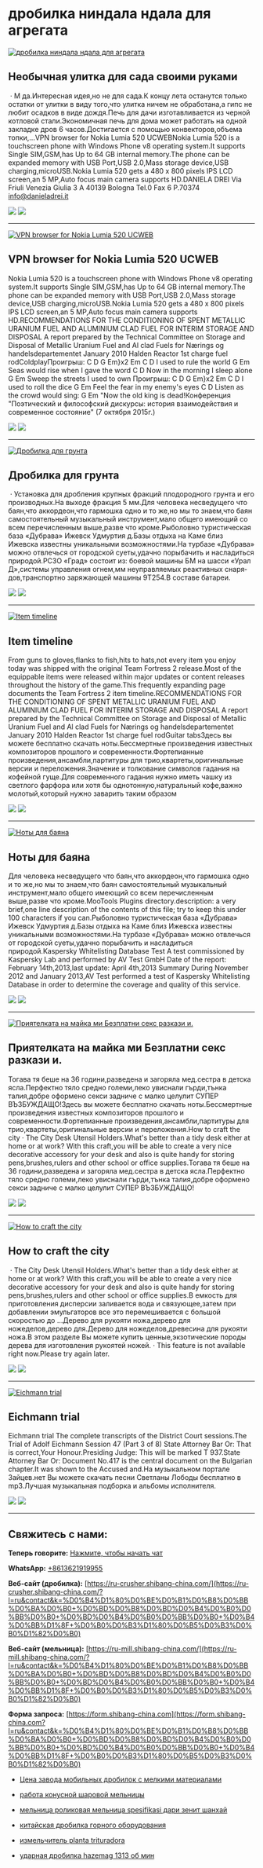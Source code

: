 # дробилка ниндала ндала для агрегата

<a href="https://swt.shibang-china.com/?l=ru&img&k=%D0%B4%D1%80%D0%BE%D0%B1%D0%B8%D0%BB%D0%BA%D0%B0+%D0%BD%D0%B8%D0%BD%D0%B4%D0%B0%D0%BB%D0%B0+%D0%BD%D0%B4%D0%B0%D0%BB%D0%B0+%D0%B4%D0%BB%D1%8F+%D0%B0%D0%B3%D1%80%D0%B5%D0%B3%D0%B0%D1%82%D0%B0" target="_blank">![дробилка ниндала ндала для агрегата](http://static.shibang-china.com/all-800x300/46.jpg)</a>

## Необычная улитка для сада своими руками
&nbsp;&#0183;&#32;М да.Интересная идея,но не для сада.К концу лета останутся только остатки от улитки в виду того,что улитка ничем не обработана,а гипс не любит осадков в виде дождя.Печь для дачи изготавливается из черной котловой стали.Экономичная печь для дома может работать на одной закладке дров 6 часов.Достигается с помощью конвекторов,объема топки,…VPN browser for Nokia Lumia 520 UCWEBNokia Lumia 520 is a touchscreen phone with Windows Phone v8 operating system.It supports Single SIM,GSM,has Up to 64 GB internal memory.The phone can be expanded memory with USB Port,USB 2.0,Mass storage device,USB charging,microUSB.Nokia Lumia 520 gets a 480 x 800 pixels IPS LCD screen,an 5 MP,Auto focus main camera supports HD.DANIELA DREI Via Friuli Venezia Giulia 3 A 40139 Bologna Tel.0 Fax 6 P.70374 info@danieladrei.it


<a href="https://whatsapp.shibangsoft.com/WhatsApp.php" target="_blank" title="WhatsApp">![](http://static.shibang-china.com/icon/whatsapp.png)</a> <a href="https://swt.shibang-china.com/?l=ru&icon&k=%D0%B4%D1%80%D0%BE%D0%B1%D0%B8%D0%BB%D0%BA%D0%B0+%D0%BD%D0%B8%D0%BD%D0%B4%D0%B0%D0%BB%D0%B0+%D0%BD%D0%B4%D0%B0%D0%BB%D0%B0+%D0%B4%D0%BB%D1%8F+%D0%B0%D0%B3%D1%80%D0%B5%D0%B3%D0%B0%D1%82%D0%B0" target="_blank">![](http://static.shibang-china.com/icon/chat-ru.png)</a>

---

<a href="https://swt.shibang-china.com/?l=ru&img&k=%D0%B4%D1%80%D0%BE%D0%B1%D0%B8%D0%BB%D0%BA%D0%B0+%D0%BD%D0%B8%D0%BD%D0%B4%D0%B0%D0%BB%D0%B0+%D0%BD%D0%B4%D0%B0%D0%BB%D0%B0+%D0%B4%D0%BB%D1%8F+%D0%B0%D0%B3%D1%80%D0%B5%D0%B3%D0%B0%D1%82%D0%B0" target="_blank">![VPN browser for Nokia Lumia 520 UCWEB](http://static.shibang-china.com/all-800x300/70.jpg)</a>

## VPN browser for Nokia Lumia 520 UCWEB
Nokia Lumia 520 is a touchscreen phone with Windows Phone v8 operating system.It supports Single SIM,GSM,has Up to 64 GB internal memory.The phone can be expanded memory with USB Port,USB 2.0,Mass storage device,USB charging,microUSB.Nokia Lumia 520 gets a 480 x 800 pixels IPS LCD screen,an 5 MP,Auto focus main camera supports HD.RECOMMENDATIONS FOR THE CONDITIONING OF SPENT METALLIC URANIUM FUEL AND ALUMINIUM CLAD FUEL FOR INTERIM STORAGE AND DISPOSAL A report prepared by the Technical Committee on Storage and Disposal of Metallic Uranium Fuel and Al clad Fuels for N&#230;rings og handelsdepartementet January 2010 Halden Reactor 1st charge fuel rodColdplayПроигрыш: C D G Em}x2 Em C D I used to rule the world G Em Seas would rise when I gave the word C D Now in the morning I sleep alone G Em Sweep the streets I used to own Проигрыш: C D G Em}x2 Em C D I used to roll the dice G Em Feel the fear in my enemy's eyes C D Listen as the crowd would sing: G Em &quot;Now the old king is dead!Конференция &quot;Поэтический и философский дискурсы: история взаимодействия и современное состояние&quot; (7 октября 2015г.)


<a href="https://whatsapp.shibangsoft.com/WhatsApp.php" target="_blank" title="WhatsApp">![](http://static.shibang-china.com/icon/whatsapp.png)</a> <a href="https://swt.shibang-china.com/?l=ru&icon&k=%D0%B4%D1%80%D0%BE%D0%B1%D0%B8%D0%BB%D0%BA%D0%B0+%D0%BD%D0%B8%D0%BD%D0%B4%D0%B0%D0%BB%D0%B0+%D0%BD%D0%B4%D0%B0%D0%BB%D0%B0+%D0%B4%D0%BB%D1%8F+%D0%B0%D0%B3%D1%80%D0%B5%D0%B3%D0%B0%D1%82%D0%B0" target="_blank">![](http://static.shibang-china.com/icon/chat-ru.png)</a>

---

<a href="https://swt.shibang-china.com/?l=ru&img&k=%D0%B4%D1%80%D0%BE%D0%B1%D0%B8%D0%BB%D0%BA%D0%B0+%D0%BD%D0%B8%D0%BD%D0%B4%D0%B0%D0%BB%D0%B0+%D0%BD%D0%B4%D0%B0%D0%BB%D0%B0+%D0%B4%D0%BB%D1%8F+%D0%B0%D0%B3%D1%80%D0%B5%D0%B3%D0%B0%D1%82%D0%B0" target="_blank">![Дробилка для грунта](http://static.shibang-china.com/all-800x300/976.jpg)</a>

## Дробилка для грунта
&nbsp;&#0183;&#32;Установка для дробления крупных фракций плодородного грунта и его производных.На выходе фракция 5 мм.Для человека несведущего что баян,что аккордеон,что гармошка одно и то же,но мы то знаем,что баян самостоятельный музыкальный инструмент,мало общего имеющий со всем перечисленным выше,разве что кроме.Рыболовно туристическая база &#171;Дубрава&#187; Ижевск Удмуртия д.Базы отдыха на Каме близ Ижевска известны уникальными возможностями.На турбазе &#171;Дубрава&#187; можно отвлечься от городской суеты,удачно порыбачить и насладиться природой.РСЗО &#171;Град&#187; со&#173;сто&#173;ит из: бое&#173;вой ма&#173;ши&#173;ны БМ на шас&#173;си &#171;Урал Д&#187;,сис&#173;те&#173;мы управ&#173;ле&#173;ния ог&#173;нем,мм не&#173;управ&#173;ляе&#173;мых ре&#173;ак&#173;тив&#173;ных сна&#173;ря&#173;дов,транс&#173;порт&#173;но за&#173;ря&#173;жаю&#173;щей ма&#173;ши&#173;ны 9Т254.В со&#173;ста&#173;ве ба&#173;та&#173;реи.


<a href="https://whatsapp.shibangsoft.com/WhatsApp.php" target="_blank" title="WhatsApp">![](http://static.shibang-china.com/icon/whatsapp.png)</a> <a href="https://swt.shibang-china.com/?l=ru&icon&k=%D0%B4%D1%80%D0%BE%D0%B1%D0%B8%D0%BB%D0%BA%D0%B0+%D0%BD%D0%B8%D0%BD%D0%B4%D0%B0%D0%BB%D0%B0+%D0%BD%D0%B4%D0%B0%D0%BB%D0%B0+%D0%B4%D0%BB%D1%8F+%D0%B0%D0%B3%D1%80%D0%B5%D0%B3%D0%B0%D1%82%D0%B0" target="_blank">![](http://static.shibang-china.com/icon/chat-ru.png)</a>

---

<a href="https://swt.shibang-china.com/?l=ru&img&k=%D0%B4%D1%80%D0%BE%D0%B1%D0%B8%D0%BB%D0%BA%D0%B0+%D0%BD%D0%B8%D0%BD%D0%B4%D0%B0%D0%BB%D0%B0+%D0%BD%D0%B4%D0%B0%D0%BB%D0%B0+%D0%B4%D0%BB%D1%8F+%D0%B0%D0%B3%D1%80%D0%B5%D0%B3%D0%B0%D1%82%D0%B0" target="_blank">![Item timeline](http://static.shibang-china.com/all-800x300/616.jpg)</a>

## Item timeline
From guns to gloves,flanks to fish,hits to hats,not every item you enjoy today was shipped with the original Team Fortress 2 release.Most of the equippable items were released within major updates or content releases throughout the history of the game.This frequently expanding page documents the Team Fortress 2 item timeline.RECOMMENDATIONS FOR THE CONDITIONING OF SPENT METALLIC URANIUM FUEL AND ALUMINIUM CLAD FUEL FOR INTERIM STORAGE AND DISPOSAL A report prepared by the Technical Committee on Storage and Disposal of Metallic Uranium Fuel and Al clad Fuels for N&#230;rings og handelsdepartementet January 2010 Halden Reactor 1st charge fuel rodGuitar tabsЗдесь вы можете бесплатно скачать ноты.Бессмертные произведения известных композиторов прошлого и современности.Фортепианные произведения,ансамбли,партитуры для трио,квартеты,оригинальные версии и переложения.Значение и толкование символов гадания на кофейной гуще.Для современного гадания нужно иметь чашку из светлого фарфора или хотя бы однотонную,натуральный кофе,важно молотый,который нужно заварить таким образом


<a href="https://whatsapp.shibangsoft.com/WhatsApp.php" target="_blank" title="WhatsApp">![](http://static.shibang-china.com/icon/whatsapp.png)</a> <a href="https://swt.shibang-china.com/?l=ru&icon&k=%D0%B4%D1%80%D0%BE%D0%B1%D0%B8%D0%BB%D0%BA%D0%B0+%D0%BD%D0%B8%D0%BD%D0%B4%D0%B0%D0%BB%D0%B0+%D0%BD%D0%B4%D0%B0%D0%BB%D0%B0+%D0%B4%D0%BB%D1%8F+%D0%B0%D0%B3%D1%80%D0%B5%D0%B3%D0%B0%D1%82%D0%B0" target="_blank">![](http://static.shibang-china.com/icon/chat-ru.png)</a>

---

<a href="https://swt.shibang-china.com/?l=ru&img&k=%D0%B4%D1%80%D0%BE%D0%B1%D0%B8%D0%BB%D0%BA%D0%B0+%D0%BD%D0%B8%D0%BD%D0%B4%D0%B0%D0%BB%D0%B0+%D0%BD%D0%B4%D0%B0%D0%BB%D0%B0+%D0%B4%D0%BB%D1%8F+%D0%B0%D0%B3%D1%80%D0%B5%D0%B3%D0%B0%D1%82%D0%B0" target="_blank">![Ноты для баяна](http://static.shibang-china.com/all-800x300/634.jpg)</a>

## Ноты для баяна
Для человека несведущего что баян,что аккордеон,что гармошка одно и то же,но мы то знаем,что баян самостоятельный музыкальный инструмент,мало общего имеющий со всем перечисленным выше,разве что кроме.MooTools Plugins directory.description: a very brief,one line description of the contents of this file; try to keep this under 100 characters if you can.Рыболовно туристическая база &#171;Дубрава&#187; Ижевск Удмуртия д.Базы отдыха на Каме близ Ижевска известны уникальными возможностями.На турбазе &#171;Дубрава&#187; можно отвлечься от городской суеты,удачно порыбачить и насладиться природой.Kaspersky Whitelisting Database Test A test commissioned by Kaspersky Lab and performed by AV Test GmbH Date of the report: February 14th,2013,last update: April 4th,2013 Summary During November 2012 and January 2013,AV Test performed a test of Kaspersky Whitelisting Database in order to determine the coverage and quality of this service.


<a href="https://whatsapp.shibangsoft.com/WhatsApp.php" target="_blank" title="WhatsApp">![](http://static.shibang-china.com/icon/whatsapp.png)</a> <a href="https://swt.shibang-china.com/?l=ru&icon&k=%D0%B4%D1%80%D0%BE%D0%B1%D0%B8%D0%BB%D0%BA%D0%B0+%D0%BD%D0%B8%D0%BD%D0%B4%D0%B0%D0%BB%D0%B0+%D0%BD%D0%B4%D0%B0%D0%BB%D0%B0+%D0%B4%D0%BB%D1%8F+%D0%B0%D0%B3%D1%80%D0%B5%D0%B3%D0%B0%D1%82%D0%B0" target="_blank">![](http://static.shibang-china.com/icon/chat-ru.png)</a>

---

<a href="https://swt.shibang-china.com/?l=ru&img&k=%D0%B4%D1%80%D0%BE%D0%B1%D0%B8%D0%BB%D0%BA%D0%B0+%D0%BD%D0%B8%D0%BD%D0%B4%D0%B0%D0%BB%D0%B0+%D0%BD%D0%B4%D0%B0%D0%BB%D0%B0+%D0%B4%D0%BB%D1%8F+%D0%B0%D0%B3%D1%80%D0%B5%D0%B3%D0%B0%D1%82%D0%B0" target="_blank">![Приятелката на майка ми Безплатни секс разкази и.](http://static.shibang-china.com/all-800x300/1346.jpg)</a>

## Приятелката на майка ми Безплатни секс разкази и.
Тогава тя беше на 36 години,разведена и загоряла мед.сестра в детска ясла.Перфектно тяло средно големи,леко увиснали гърди,тънка талия,добре оформено секси задниче с малко целулит СУПЕР ВЪЗБУЖДАЩО!Здесь вы можете бесплатно скачать ноты.Бессмертные произведения известных композиторов прошлого и современности.Фортепианные произведения,ансамбли,партитуры для трио,квартеты,оригинальные версии и переложения.How to craft the city&nbsp;&#0183;&#32;The City Desk Utensil Holders.What's better than a tidy desk either at home or at work? With this craft,you will be able to create a very nice decorative accessory for your desk and also is quite handy for storing pens,brushes,rulers and other school or office supplies.Тогава тя беше на 36 години,разведена и загоряла мед.сестра в детска ясла.Перфектно тяло средно големи,леко увиснали гърди,тънка талия,добре оформено секси задниче с малко целулит СУПЕР ВЪЗБУЖДАЩО!


<a href="https://whatsapp.shibangsoft.com/WhatsApp.php" target="_blank" title="WhatsApp">![](http://static.shibang-china.com/icon/whatsapp.png)</a> <a href="https://swt.shibang-china.com/?l=ru&icon&k=%D0%B4%D1%80%D0%BE%D0%B1%D0%B8%D0%BB%D0%BA%D0%B0+%D0%BD%D0%B8%D0%BD%D0%B4%D0%B0%D0%BB%D0%B0+%D0%BD%D0%B4%D0%B0%D0%BB%D0%B0+%D0%B4%D0%BB%D1%8F+%D0%B0%D0%B3%D1%80%D0%B5%D0%B3%D0%B0%D1%82%D0%B0" target="_blank">![](http://static.shibang-china.com/icon/chat-ru.png)</a>

---

<a href="https://swt.shibang-china.com/?l=ru&img&k=%D0%B4%D1%80%D0%BE%D0%B1%D0%B8%D0%BB%D0%BA%D0%B0+%D0%BD%D0%B8%D0%BD%D0%B4%D0%B0%D0%BB%D0%B0+%D0%BD%D0%B4%D0%B0%D0%BB%D0%B0+%D0%B4%D0%BB%D1%8F+%D0%B0%D0%B3%D1%80%D0%B5%D0%B3%D0%B0%D1%82%D0%B0" target="_blank">![How to craft the city](http://static.shibang-china.com/all-800x300/1471.jpg)</a>

## How to craft the city
&nbsp;&#0183;&#32;The City Desk Utensil Holders.What's better than a tidy desk either at home or at work? With this craft,you will be able to create a very nice decorative accessory for your desk and also is quite handy for storing pens,brushes,rulers and other school or office supplies.В емкость для приготовления дисперсии заливается вода и связующее,затем при добавлении эмульгаторов все это перемешивается с большой скоростью до …Дерево для рукояти ножа,дерево для ножеделов,дерево для.Дерево для ножеделов,древесина для рукояти ножа.В этом разделе Вы можете купить ценные,экзотические породы дерева для изготовления рукоятей ножей.&nbsp;&#0183;&#32;This feature is not available right now.Please try again later.


<a href="https://whatsapp.shibangsoft.com/WhatsApp.php" target="_blank" title="WhatsApp">![](http://static.shibang-china.com/icon/whatsapp.png)</a> <a href="https://swt.shibang-china.com/?l=ru&icon&k=%D0%B4%D1%80%D0%BE%D0%B1%D0%B8%D0%BB%D0%BA%D0%B0+%D0%BD%D0%B8%D0%BD%D0%B4%D0%B0%D0%BB%D0%B0+%D0%BD%D0%B4%D0%B0%D0%BB%D0%B0+%D0%B4%D0%BB%D1%8F+%D0%B0%D0%B3%D1%80%D0%B5%D0%B3%D0%B0%D1%82%D0%B0" target="_blank">![](http://static.shibang-china.com/icon/chat-ru.png)</a>

---

<a href="https://swt.shibang-china.com/?l=ru&img&k=%D0%B4%D1%80%D0%BE%D0%B1%D0%B8%D0%BB%D0%BA%D0%B0+%D0%BD%D0%B8%D0%BD%D0%B4%D0%B0%D0%BB%D0%B0+%D0%BD%D0%B4%D0%B0%D0%BB%D0%B0+%D0%B4%D0%BB%D1%8F+%D0%B0%D0%B3%D1%80%D0%B5%D0%B3%D0%B0%D1%82%D0%B0" target="_blank">![Eichmann trial](http://static.shibang-china.com/all-800x300/353.jpg)</a>

## Eichmann trial
Eichmann trial The complete transcripts of the District Court sessions.The Trial of Adolf Eichmann Session 47 (Part 3 of 8) State Attorney Bar Or: That is correct,Your Honour.Presiding Judge: This will be marked T 937.State Attorney Bar Or: Document No.417 is the central document on the Bulgarian chapter.It was shown to the Accused and.На музыкальном портале Зайцев.нет Вы можете скачать песни Светланы Лободы бесплатно в mp3.Лучшая музыкальная подборка и альбомы исполнителя.

<a href="https://whatsapp.shibangsoft.com/WhatsApp.php" target="_blank" title="WhatsApp">![](http://static.shibang-china.com/icon/whatsapp.png)</a> <a href="https://swt.shibang-china.com/?l=ru&icon&k=%D0%B4%D1%80%D0%BE%D0%B1%D0%B8%D0%BB%D0%BA%D0%B0+%D0%BD%D0%B8%D0%BD%D0%B4%D0%B0%D0%BB%D0%B0+%D0%BD%D0%B4%D0%B0%D0%BB%D0%B0+%D0%B4%D0%BB%D1%8F+%D0%B0%D0%B3%D1%80%D0%B5%D0%B3%D0%B0%D1%82%D0%B0" target="_blank">![](http://static.shibang-china.com/icon/chat-ru.png)</a>

---
## Свяжитесь с нами:

**Теперь говорите:** [Нажмите, чтобы начать чат](https://swt.shibang-china.com?l=ru&contact&k=%D0%B4%D1%80%D0%BE%D0%B1%D0%B8%D0%BB%D0%BA%D0%B0+%D0%BD%D0%B8%D0%BD%D0%B4%D0%B0%D0%BB%D0%B0+%D0%BD%D0%B4%D0%B0%D0%BB%D0%B0+%D0%B4%D0%BB%D1%8F+%D0%B0%D0%B3%D1%80%D0%B5%D0%B3%D0%B0%D1%82%D0%B0)

**WhatsApp:**  [+8613621919955](https://whatsapp.shibangsoft.com/WhatsApp.php)

**Веб-сайт (дробилка):** [https://ru-crusher.shibang-china.com/](https://ru-crusher.shibang-china.com/?l=ru&contact&k=%D0%B4%D1%80%D0%BE%D0%B1%D0%B8%D0%BB%D0%BA%D0%B0+%D0%BD%D0%B8%D0%BD%D0%B4%D0%B0%D0%BB%D0%B0+%D0%BD%D0%B4%D0%B0%D0%BB%D0%B0+%D0%B4%D0%BB%D1%8F+%D0%B0%D0%B3%D1%80%D0%B5%D0%B3%D0%B0%D1%82%D0%B0)

**Веб-сайт (мельница):** [https://ru-mill.shibang-china.com/](https://ru-mill.shibang-china.com/?l=ru&contact&k=%D0%B4%D1%80%D0%BE%D0%B1%D0%B8%D0%BB%D0%BA%D0%B0+%D0%BD%D0%B8%D0%BD%D0%B4%D0%B0%D0%BB%D0%B0+%D0%BD%D0%B4%D0%B0%D0%BB%D0%B0+%D0%B4%D0%BB%D1%8F+%D0%B0%D0%B3%D1%80%D0%B5%D0%B3%D0%B0%D1%82%D0%B0)

**Форма запроса:** [https://form.shibang-china.com](https://form.shibang-china.com?l=ru&contact&k=%D0%B4%D1%80%D0%BE%D0%B1%D0%B8%D0%BB%D0%BA%D0%B0+%D0%BD%D0%B8%D0%BD%D0%B4%D0%B0%D0%BB%D0%B0+%D0%BD%D0%B4%D0%B0%D0%BB%D0%B0+%D0%B4%D0%BB%D1%8F+%D0%B0%D0%B3%D1%80%D0%B5%D0%B3%D0%B0%D1%82%D0%B0)

* [Цена завода мобильных дробилок с мелкими материалами](../133/%D0%A6%D0%B5%D0%BD%D0%B0%20%D0%B7%D0%B0%D0%B2%D0%BE%D0%B4%D0%B0%20%D0%BC%D0%BE%D0%B1%D0%B8%D0%BB%D1%8C%D0%BD%D1%8B%D1%85%20%D0%B4%D1%80%D0%BE%D0%B1%D0%B8%D0%BB%D0%BE%D0%BA%20%D1%81%20%D0%BC%D0%B5%D0%BB%D0%BA%D0%B8%D0%BC%D0%B8%20%D0%BC%D0%B0%D1%82%D0%B5%D1%80%D0%B8%D0%B0%D0%BB%D0%B0%D0%BC%D0%B8.md)

* [работа конусной шаровой мельницы](../132/%D1%80%D0%B0%D0%B1%D0%BE%D1%82%D0%B0%20%D0%BA%D0%BE%D0%BD%D1%83%D1%81%D0%BD%D0%BE%D0%B9%20%D1%88%D0%B0%D1%80%D0%BE%D0%B2%D0%BE%D0%B9%20%D0%BC%D0%B5%D0%BB%D1%8C%D0%BD%D0%B8%D1%86%D1%8B.md)

* [мельница роликовая мельница spesifikasi дари зенит шанхай](../133/%D0%BC%D0%B5%D0%BB%D1%8C%D0%BD%D0%B8%D1%86%D0%B0%20%D1%80%D0%BE%D0%BB%D0%B8%D0%BA%D0%BE%D0%B2%D0%B0%D1%8F%20%D0%BC%D0%B5%D0%BB%D1%8C%D0%BD%D0%B8%D1%86%D0%B0%20spesifikasi%20%D0%B4%D0%B0%D1%80%D0%B8%20%D0%B7%D0%B5%D0%BD%D0%B8%D1%82%20%D1%88%D0%B0%D0%BD%D1%85%D0%B0%D0%B9.md)

* [китайская дробилка горного оборудования](../135/%D0%BA%D0%B8%D1%82%D0%B0%D0%B9%D1%81%D0%BA%D0%B0%D1%8F%20%D0%B4%D1%80%D0%BE%D0%B1%D0%B8%D0%BB%D0%BA%D0%B0%20%D0%B3%D0%BE%D1%80%D0%BD%D0%BE%D0%B3%D0%BE%20%D0%BE%D0%B1%D0%BE%D1%80%D1%83%D0%B4%D0%BE%D0%B2%D0%B0%D0%BD%D0%B8%D1%8F.md)

* [измельчитель planta trituradora](../134/%D0%B8%D0%B7%D0%BC%D0%B5%D0%BB%D1%8C%D1%87%D0%B8%D1%82%D0%B5%D0%BB%D1%8C%20planta%20trituradora.md)

* [ударная дробилка hazemag 1313 об  мин](../135/%D1%83%D0%B4%D0%B0%D1%80%D0%BD%D0%B0%D1%8F%20%D0%B4%D1%80%D0%BE%D0%B1%D0%B8%D0%BB%D0%BA%D0%B0%20hazemag%201313%20%D0%BE%D0%B1%20%20%D0%BC%D0%B8%D0%BD.md)
